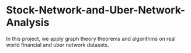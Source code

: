 # Stock-Network-and-Uber-Network-Analysis
In this project, we apply graph theory theorems and algorithms on real world financial and uber network datasets.

